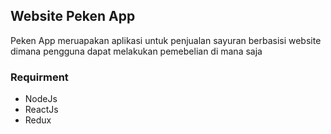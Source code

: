 ## Website Peken App

Peken App meruapakan aplikasi untuk penjualan sayuran berbasisi website dimana pengguna dapat melakukan pemebelian di mana saja

### Requirment

* NodeJs
* ReactJs
* Redux

